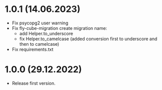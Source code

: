 # 1.0.1 (14.06.2023)

 * Fix psycopg2 user warning
 * Fix fly-cube-migration create migration name:
   * add Helper.to_underscore 
   * fix Helper.to_camelcase (added conversion first to underscore and then to camelcase)
 * Fix requirements.txt

# 1.0.0 (29.12.2022)

 * Release first version.
